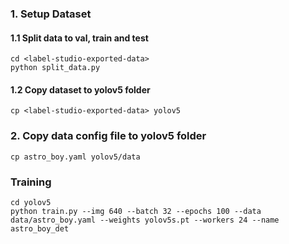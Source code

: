 ### 1. Setup Dataset
#### 1.1 Split data to val, train and test
    cd <label-studio-exported-data>
    python split_data.py

#### 1.2 Copy dataset to yolov5 folder

    cp <label-studio-exported-data> yolov5

### 2. Copy data config file to yolov5 folder

    cp astro_boy.yaml yolov5/data

### Training

    cd yolov5
    python train.py --img 640 --batch 32 --epochs 100 --data data/astro_boy.yaml --weights yolov5s.pt --workers 24 --name astro_boy_det
